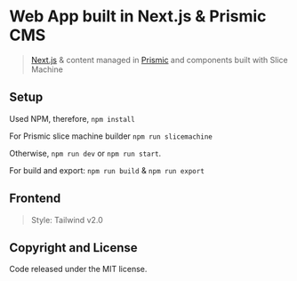 # Web App built in Next.js & Prismic CMS

> [Next.js](https://nextjs.org/) & content managed in [Prismic](https://prismic.io) and components built with Slice Machine

## Setup
Used NPM, therefore, `npm install`

For Prismic slice machine builder `npm run slicemachine`

Otherwise, `npm run dev` or `npm run start`.

For build and export: `npm run build` & `npm run export`

## Frontend
> Style: Tailwind v2.0

## Copyright and License

Code released under the MIT license.
